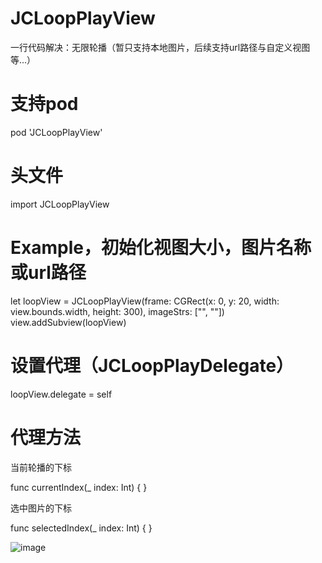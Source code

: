 # JCLoopPlayView
一行代码解决：无限轮播（暂只支持本地图片，后续支持url路径与自定义视图等...）

# 支持pod

pod 'JCLoopPlayView'

# 头文件

import JCLoopPlayView

# Example，初始化视图大小，图片名称或url路径

let loopView = JCLoopPlayView(frame: CGRect(x: 0, y: 20, width: view.bounds.width, height: 300), imageStrs: ["", ""])
view.addSubview(loopView)

# 设置代理（JCLoopPlayDelegate）

loopView.delegate = self

# 代理方法

当前轮播的下标

func currentIndex(_ index: Int) { }

选中图片的下标

func selectedIndex(_ index: Int) { }

![image](https://github.com/JC2018424/JCLoopPlayView/Example/loop/loop.gif)

